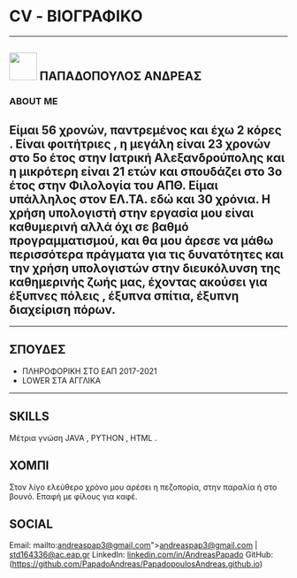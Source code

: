 # CV - ΒΙΟΓΡΑΦΙΚΟ
---
## <img src="https://github.com/PapadoAndreas/PapadopoulosAndreas.github.io/blob/main/FotoAndreas.jpg?raw=true" width="50" /> ΠΑΠΑΔΟΠΟΥΛΟΣ ΑΝΔΡΕΑΣ    

### ABOUT ME
Είμαι 56 χρονών, παντρεμένος και έχω 2 κόρες . Είναι φοιτήτριες , η μεγάλη είναι 23 χρονών στο 5ο έτος στην Ιατρική Αλεξανδρούπολης και η μικρότερη είναι 21 ετών και σπουδάζει στο 3ο έτος στην Φιλολογία του ΑΠΘ.
Είμαι υπάλληλος στον ΕΛ.ΤΑ. εδώ και 30 χρόνια. H χρήση υπολογιστή στην εργασία μου είναι καθυμερινή αλλά όχι σε βαθμό προγραμματισμού, και θα μου άρεσε να μάθω περισσότερα πράγματα για τις δυνατότητες και την χρήση υπολογιστών στην διευκόλυνση της καθημερινής ζωής μας, έχοντας ακούσει για έξυπνες πόλεις , έξυπνα σπίτια, έξυπνη διαχείριση πόρων. 
--- 

---
## ΣΠΟΥΔΕΣ
- ΠΛΗΡΟΦΟΡΙΚΗ ΣΤΟ ΕΑΠ 2017-2021
- LOWER  ΣΤΑ ΑΓΓΛΙΚΑ

---
## SKILLS
Μέτρια γνώση  JAVA , PYTHON , HTML .

## ΧΟΜΠΙ
Στον λίγο ελεύθερο χρόνο μου αρέσει η πεζοπορία, στην παραλία ή στο βουνό.
Επαφή με φίλους για καφέ. 

## SOCIAL
Email: mailto:andreaspap3@gmail.com">andreaspap3@gmail.com</a>  |  std164336@ac.eap.gr
LinkedIn: [linkedin.com/in/AndreasPapado](https://www.linkedin.com/feed/)
GitHub: (https://github.com/PapadoAndreas/PapadopoulosAndreas.github.io)
